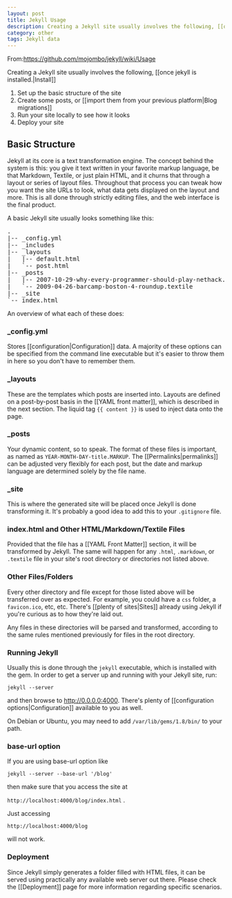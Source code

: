```yaml
---
layout: post
title: Jekyll Usage
description: Creating a Jekyll site usually involves the following, [[once jekyll is installed.|Install]]
category: other
tags: Jekyll data
---
```


From:https://github.com/mojombo/jekyll/wiki/Usage

Creating a Jekyll site usually involves the following, [[once jekyll is installed.|Install]]

1. Set up the basic structure of the site
2. Create some posts, or [[import them from your previous platform|Blog migrations]]
3. Run your site locally to see how it looks
4. Deploy your site

## Basic Structure

Jekyll at its core is a text transformation engine. The concept behind the system is this: you give it text written in your favorite markup language, be that Markdown, Textile, or just plain HTML, and it churns that through a layout or series of layout files. Throughout that process you can tweak how you want the site URLs to look, what data gets displayed on the layout and more. This is all done through strictly editing files, and the web interface is the final product.

A basic Jekyll site usually looks something like this:

<pre>
.
|-- _config.yml
|-- _includes
|-- _layouts
|   |-- default.html
|   `-- post.html
|-- _posts
|   |-- 2007-10-29-why-every-programmer-should-play-nethack.textile
|   `-- 2009-04-26-barcamp-boston-4-roundup.textile
|-- _site
`-- index.html
</pre>

An overview of what each of these does:

### _config.yml

Stores [[configuration|Configuration]] data. A majority of these options can be specified from the command line executable but it's easier to throw them in here so you don't have to remember them.


### _layouts

These are the templates which posts are inserted into. Layouts are defined on a post-by-post basis in the [[YAML front matter]], which is described in the next section. The liquid tag <code>{{ content }}</code> is used to inject data onto the page.


### _posts

Your dynamic content, so to speak. The format of these files is important, as named as `YEAR-MONTH-DAY-title.MARKUP`. The [[Permalinks|permalinks]] can be adjusted very flexibly for each post, but the date and markup language are determined solely by the file name.

### _site

This is where the generated site will be placed once Jekyll is done transforming it. It's probably a good idea to add this to your `.gitignore` file.

### index.html and Other HTML/Markdown/Textile Files

Provided that the file has a [[YAML Front Matter]] section, it will be transformed by Jekyll. The same will happen for any `.html`, `.markdown`, or `.textile` file in your site's root directory or directories not listed above.

### Other Files/Folders

Every other directory and file except for those listed above will be transferred over as expected. For example, you could have a `css` folder, a `favicon.ico`, etc, etc. There's [[plenty of sites|Sites]] already using Jekyll if you're curious as to how they're laid out.

Any files in these directories will be parsed and transformed, according to the same rules mentioned previously for files in the root directory.

### Running Jekyll

Usually this is done through the `jekyll` executable, which is installed with the gem. In order to get a server up and running with your Jekyll site, run:

`jekyll --server` 

and then browse to http://0.0.0.0:4000. There's plenty of [[configuration options|Configuration]] available to you as well.

On Debian or Ubuntu, you may need to add `/var/lib/gems/1.8/bin/` to your path.

### base-url option

If you are using base-url option like 

`jekyll --server --base-url '/blog'`

then make sure that you access the site at 

`http://localhost:4000/blog/index.html` . 

Just accessing 

`http://localhost:4000/blog`

will not work.

### Deployment

Since Jekyll simply generates a folder filled with HTML files, it can be served using practically any available web server out there. Please check the [[Deployment]] page for more information regarding specific scenarios.

